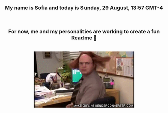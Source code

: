 


<div align="center">
<h3 >My name is Sofia and today is Sunday, 29 August, 13:57 GMT-4</h3><br>
<h3 >For now, me and my personalities are working to create a fun Readme 👋
</h3><br>
<img src='img/dwight.gif' alt='working...'/>
</div>
